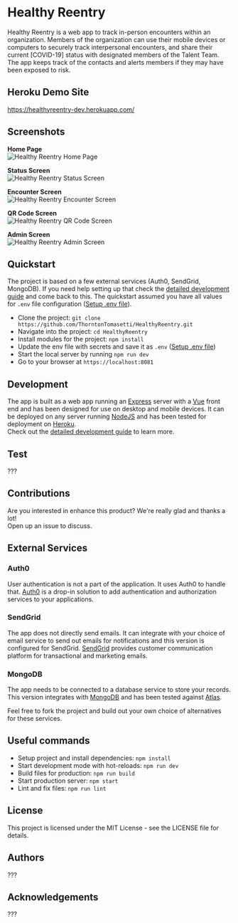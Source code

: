 # Healthy Reentry

Healthy Reentry is a web app to track in-person encounters within an organization. Members of the organization can use their mobile devices or computers to securely track interpersonal encounters, and share their current [COVID-19] status with designated members of the Talent Team. The app keeps track of the contacts and alerts members if they may have been exposed to risk.  

## Heroku Demo Site
https://healthyreentry-dev.herokuapp.com/

## Screenshots
**Home Page**  
![Healthy Reentry Home Page](./docs/imgs/screenshots_homepage.png)

**Status Screen**  
![Healthy Reentry Status Screen](./docs/imgs/screenshots_status.png)

**Encounter Screen**  
![Healthy Reentry Encounter Screen](./docs/imgs/screenshots_encounter.png)

**QR Code Screen**  
![Healthy Reentry QR Code Screen](./docs/imgs/screenshots_qrCode.png)

**Admin Screen**  
![Healthy Reentry Admin Screen](./docs/imgs/screenshots_admin.png)

## Quickstart
The project is based on a few external services (Auth0, SendGrid, MongoDB). If you need help setting up that check the [detailed development guide](./docs/dev-details.md) and come back to this. The quickstart assumed you have all values for `.env` file configuration ([Setup .env file](https://github.com/ThorntonTomasetti/HealthyReentry/blob/dev-OpenSourceDocumentation/docs/dev-details.md#populate-the-env-file)).  
- Clone the project: `git clone https://github.com/ThorntonTomasetti/HealthyReentry.git`
- Navigate into the project: `cd HealthyReentry`
- Install modules for the project: `npm install`
- Update the env file with secrets and save it as `.env` ([Setup .env file](https://github.com/ThorntonTomasetti/HealthyReentry/blob/dev-OpenSourceDocumentation/docs/dev-details.md#populate-the-env-file))
- Start the local server by running `npm run dev`
- Go to your browser at `https://localhost:8081`

## Development
The app is built as a web app running an [Express](https://expressjs.com/) server with a [Vue](https://vuejs.org/) front end and has been designed for use on desktop and mobile devices. It can be deployed on any server running [NodeJS]() and has been tested for deployment on [Heroku](https://heroku.com/).  
Check out the [detailed development guide](./docs/dev-details.md) to learn more.  

## Test  
???

## Contributions
Are you interested in enhance this product? We're really glad and thanks a lot!  
Open up an issue to discuss.  

## External Services

### Auth0
User authentication is not a part of the application. It uses Auth0 to handle that. [Auth0](https://auth0.com/docs/getting-started/overview) is a drop-in solution to add authentication and authorization services to your applications.  

### SendGrid
The app does not directly send emails. It can integrate with your choice of email service to send out emails for notifications and this version is configured for SendGrid. [SendGrid](https://sendgrid.com/) provides customer communication platform for transactional and marketing emails.  

### MongoDB
The app needs to be connected to a database service to store your records. This version integrates with [MongoDB](https://www.mongodb.com/) and has been tested against [Atlas](https://www.mongodb.com/cloud/atlas).  

Feel free to fork the project and build out your own choice of alternatives for these services.  

## Useful commands
- Setup project and install dependencies: `npm install`
- Start development mode with hot-reloads: `npm run dev`
- Build files for production: `npm run build`
- Start production server: `npm start`
- Lint and fix files: `npm run lint`

## License
This project is licensed under the MIT License - see the LICENSE file for details.

## Authors
???

## Acknowledgements
???
